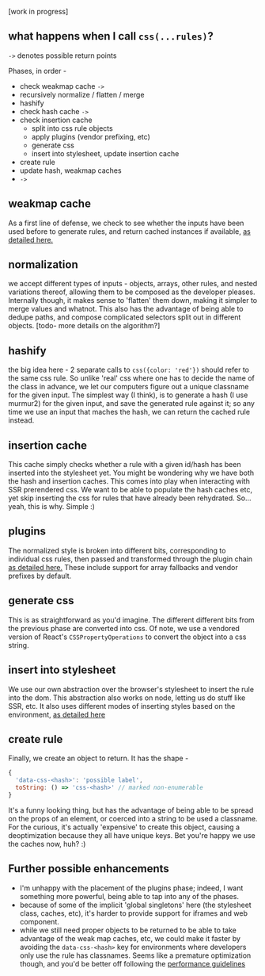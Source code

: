 [work in progress]

what happens when I call `css(...rules)`?
---

`->` denotes possible return points

Phases, in order - 

- check weakmap cache `->`
- recursively normalize / flatten / merge 
- hashify
- check hash cache `->`
- check insertion cache 
  - split into css rule objects 
  - apply plugins (vendor prefixing, etc)
  - generate css
  - insert into stylesheet, update insertion cache 
- create rule 
- update hash, weakmap caches
- `->`

weakmap cache
---

As a first line of defense, we check to see whether the inputs have been used before to generate rules, and return cached instances if available, [as detailed here.](https://github.com/threepointone/glamor/blob/master/docs/weakmaps.md)

normalization 
---

we accept different types of inputs - objects, arrays, other rules, and nested variations thereof, allowing them to be composed as the developer pleases. Internally though, it makes sense to 'flatten' them down, making it simpler to merge values and whatnot. This also has the advantage of being able to dedupe paths, and compose complicated selectors split out in different objects. [todo- more details on the algorithm?]


hashify
---

the big idea here - 2 separate calls to `css({color: 'red'})` should refer to the same css rule. So unlike 'real' css where one has to decide the name of the class in advance, we let our computers figure out a unique classname for the given input. The simplest way (I think), is to generate a hash (I use murmur2) for the given input, and save the generated rule against it; so any time we use an input that maches the hash, we can return the cached rule instead.

insertion cache 
---

This cache simply checks whether a rule with a given id/hash has been inserted into the stylesheet yet. You might be wondering why we have both the hash and insertion caches. This comes into play when interacting with SSR prerendered css. We want to be able to populate the hash caches etc, yet skip inserting the css for rules that have already been rehydrated. So... yeah, this is why. Simple :) 

plugins
---

The normalized style is broken into different bits, corresponding to individual css rules, then passed and transformed through the plugin chain [as detailed here.](https://github.com/threepointone/glamor/blob/master/docs/plugins.md) These include support for array fallbacks and vendor prefixes by default.

generate css
---

This is as straightforward as you'd imagine. The different different bits from the previous phase are converted into css. Of note, we use a vendored version of React's `CSSPropertyOperations` to convert the object into a css string. 

insert into stylesheet 
---

We use our own abstraction over the browser's stylesheet to insert the rule into the dom. This abstraction also works on node, letting us do stuff like SSR, etc. It also uses different modes of inserting styles based on the environment, 
[as detailed here](https://github.com/threepointone/glamor/blob/master/docs/stylesheet.md)

create rule 
---

Finally, we create an object to return. It has the shape - 
```jsx
{
  'data-css-<hash>': 'possible label',
  toString: () => 'css-<hash>' // marked non-enumerable 
}
```

It's a funny looking thing, but has the advantage of being able to be spread on the props of an element, or coerced into a string to be used a classname. For the curious, it's actually 'expensive' to create this object, causing a deoptimization because they all have unique keys. Bet you're happy we use the caches now, huh? :)


Further possible enhancements 
---

- I'm unhappy with the placement of the plugins phase; indeed, I want something more powerful, being able to tap into any of the phases. 
- because of some of the implicit 'global singletons' here (the stylesheet class, caches, etc), it's harder to provide support for iframes and web component. 
- while we still need proper objects to be returned to be able to take advantage of the weak map caches, etc, we could make it faster by avoiding the `data-css-<hash>` key for environments where developers only use the rule has classnames. Seems like a premature optimization though, and you'd be better off following the [performance guidelines](https://github.com/threepointone/glamor/blob/master/docs/performance.md)